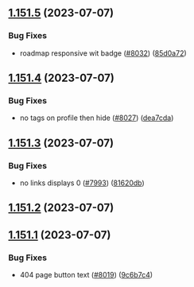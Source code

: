 ## [1.151.5](https://github.com/EddieHubCommunity/LinkFree/compare/v1.151.4...v1.151.5) (2023-07-07)


### Bug Fixes

* roadmap responsive wit badge ([#8032](https://github.com/EddieHubCommunity/LinkFree/issues/8032)) ([85d0a72](https://github.com/EddieHubCommunity/LinkFree/commit/85d0a72043906ac1fce63810b31f5d9a11bc73a9))



## [1.151.4](https://github.com/EddieHubCommunity/LinkFree/compare/v1.151.3...v1.151.4) (2023-07-07)


### Bug Fixes

* no tags on profile then hide ([#8027](https://github.com/EddieHubCommunity/LinkFree/issues/8027)) ([dea7cda](https://github.com/EddieHubCommunity/LinkFree/commit/dea7cdaede81e3f8371e2663413cfa28bde47830))



## [1.151.3](https://github.com/EddieHubCommunity/LinkFree/compare/v1.151.2...v1.151.3) (2023-07-07)


### Bug Fixes

* no links displays 0 ([#7993](https://github.com/EddieHubCommunity/LinkFree/issues/7993)) ([81620db](https://github.com/EddieHubCommunity/LinkFree/commit/81620dbc0aed63be3968c6218945263587b5925a))



## [1.151.2](https://github.com/EddieHubCommunity/LinkFree/compare/v1.151.1...v1.151.2) (2023-07-07)



## [1.151.1](https://github.com/EddieHubCommunity/LinkFree/compare/v1.151.0...v1.151.1) (2023-07-07)


### Bug Fixes

* 404 page button text ([#8019](https://github.com/EddieHubCommunity/LinkFree/issues/8019)) ([9c6b7c4](https://github.com/EddieHubCommunity/LinkFree/commit/9c6b7c4b7b8973f772060906247339619cd3cc3a))



